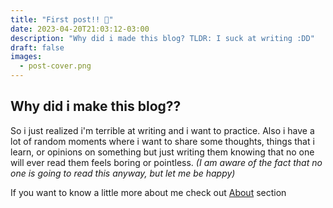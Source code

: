 ```yaml
---
title: "First post!! 🌱"
date: 2023-04-20T21:03:12-03:00
description: "Why did i made this blog? TLDR: I suck at writing :DD"
draft: false
images:
  - post-cover.png
---
```


## Why did i make this blog?? ##

So i just realized i'm terrible at writing and i want to practice. Also i have a lot of random moments where i want to share some thoughts, things that i learn, or opinions on something but just writing them knowing that no one will ever read them feels boring or pointless. *(I am aware of the fact that no one is going to read this anyway, but let me be happy)*

If you want to know a little more about me check out [About](/about) section


